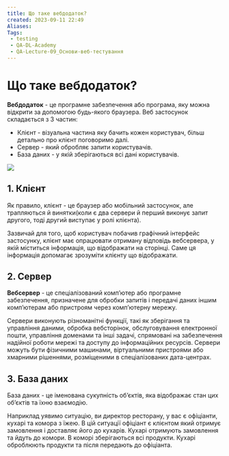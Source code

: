 ```yaml
---
title: Що таке вебдодаток?
created: 2023-09-11 22:49
Aliases:
Tags: 
 - testing
 - QA-DL-Academy
 - QA-Lecture-09_Основи-веб-тестування
---
```


# Що таке вебдодаток?

**Вебдодаток** - це програмне забезпечення або програма, яку можна відкрити за допомогою будь-якого браузера. Веб застосунок складається з 3 частин: 

- Клієнт - візуальна частина яку бачить кожен користувач, більш детально про клієнт поговоримо далі.
- Сервер - який обробляє запити користувачів.
- База даних - у якій зберігаються всі дані користувачів.

![](https://lh3.googleusercontent.com/bujcgXiGhzLSVHIQlJ8n-H9QliZBkMKfxgQHY2QPKyQKqm8qWEuICKASAZ1I_zHbJFS0glNQcpnyJ83Nm_PgICh3KDUDG33v3_4XqkJPamyJRjSvxLs4atpjFZEzAV3Iej_XgU6Pz-FTPFaK56-I47Y)

## 1. Клієнт

Як правило, клієнт - це браузер або мобільний застосунок, але трапляються й винятки(коли є два сервери й перший виконує запит другого, тоді другий виступає у ролі клієнта). 

Зазвичай для того, щоб користувач побачив графічний інтерфейс застосунку, клієнт має опрацювати отриману відповідь вебсервера, у якій міститься інформація, що відображати на сторінці. Саме ця інформація допомагає зрозуміти клієнту що відображати.

## 2. Сервер

**Вебсервер** - це спеціалізований комп’ютер або програмне забезпечення, призначене для обробки запитів і передачі даних іншим комп’ютерам або пристроям через комп’ютерну мережу. 

Сервери виконують різноманітні функції, такі як зберігання та управління даними, обробка вебсторінок, обслуговування електронної пошти, управління доменами та інші задачі, спрямовані на забезпечення надійної роботи мережі та доступу до інформаційних ресурсів. Сервери можуть бути фізичними машинами, віртуальними пристроями або хмарними рішеннями, розміщеними в спеціалізованих дата-центрах.

## 3. База даних

База даних - це іменована сукупність обʼєктів, яка відображає стан цих обʼєктів та їхню взаємодію.

Наприклад уявимо ситуацію, ви директор ресторану, у вас є офіціанти, кухарі та комора з їжею. В цій ситуації офіціант є клієнтом який отримує замовлення і доставляє його до кухарів. Кухарі отримують замовлення та йдуть до комори. В коморі зберігаються всі продукти. Кухарі оброблюють продукти та після передають до офіціанта.
